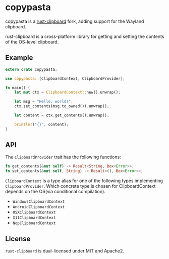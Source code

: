# copypasta

copypasta is a [rust-clipboard](https://github.com/aweinstock314/rust-clipboard) fork, adding support for the Wayland clipboard.

rust-clipboard is a cross-platform library for getting and setting the contents of the OS-level clipboard.  

## Example

```rust
extern crate copypasta;

use copypasta::{ClipboardContext, ClipboardProvider};

fn main() {
    let mut ctx = ClipboardContext::new().unwrap();

    let msg = "Hello, world!";
    ctx.set_contents(msg.to_owned()).unwrap();

    let content = ctx.get_contents().unwrap();

    println!("{}", content);
}
```

## API

The `ClipboardProvider` trait has the following functions:

```rust
fn get_contents(&mut self) -> Result<String, Box<Error>>;
fn set_contents(&mut self, String) -> Result<(), Box<Error>>;
```

`ClipboardContext` is a type alias for one of the following types implementing `ClipboardProvider`. Which concrete type is chosen for ClipboardContext depends on the OS(via conditional compilation).

- `WindowsClipboardContext`
- `AndroidClipboardContext`
- `OSXClipboardContext`
- `X11ClipboardContext`
- `NopClipboardContext`


## License

`rust-clipboard` is dual-licensed under MIT and Apache2.
